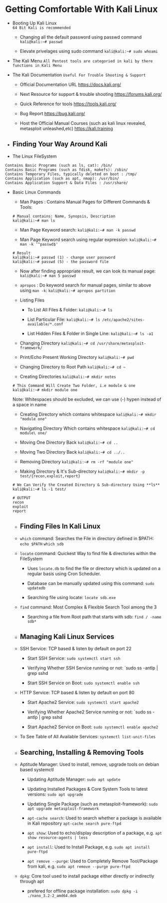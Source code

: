 
Getting Comfortable With Kali Linux
========================================================================================================

-   Booting Up Kali Linux  
	`64 Bit Kali is recommended`
 	
	-   Changing all the default password using passwd command
	`kali@kali:~# passwd`
	
	-	Elevate privelages using sudo command
	`kali@kali:~# sudo whoami`
	
-	The Kali Menu
	`All Pentest tools are categoried in kali by there functions in Kali Menu`
	
-	The Kali Documentation
	`Useful For Trouble Shooting & Support`

	-	Official Documentation URL
	https://docs.kali.org/
	
	-	Next Resource for support & trouble shooting
	https://forums.kali.org/
	
	-	Quick Reference for tools
	https://tools.kali.org/
	
	-	Bug Report
	https://bug.kali.org/
	
	-	Host the Official Manual Courses (such as kali linux revealed, metasploit unleashed,etc)
	https://kali.training
	
-	Finding Your Way Around Kali
	---------------------------------------------------------------------------------------------------------------------------
	
-	The Linux FileSystem	
```
Contains Basic Programs (such as ls, cat): /bin/
Contains Basic Programs (such as fdisk, makefs): /sbin/
Contains Temporary Files, typically deleted on boot : /tmp/
Contains Application (such as apt, nmap): /usr/bin/
Contains Application Support & Data Files : /usr/share/
```
	
-	Basic Linux Commands
	
	-	Man Pages : Contains Manual Pages for Different Commands & Tools:
	```
	# Manual contains: Name, Synopsis, Description
	kali@kali:~# man ls
	```
	
	-	Man Page Keyword search:
	`kali@kali:~# man -k passwd`
	
	-	Man Page Keyword search using regular expression:
	`kali@kali:~# man -k '^passwd$'`
	
	```
	# Result
	kali@kali:~# passwd (1) - change user password
	kali@kali:~# passwd (5) - the password file
	```
	
	-	Now after finding appropriate result, we can look its manual page:
	`kali@kali:~# man 5 passwd`
	
	-	`apropos` : Do keyword search for manual pages, similar to above using `man -k`:
	`kali@kali:~# apropos partition`
	
	-	Listing Files

		-	To List All Files & Folder:
		`kali@kali:~# ls` 
	
		-	List Particular File:
		`kali@kali:~# ls /etc/apache2/sites-available/*.conf`
	
		-	List Hidden Files & Folder in Single Line:
		`kali@kali:~# ls -a1`
	
	-	Changing Directory
	`kali@kali:~# cd /usr/share/metasploit-framework/`	
	
	-	Print/Echo Present Working Directory
	`kali@kali:~# pwd`
	
	-	Changing Directory to Root Path
	`kali@kali:~# cd ~`
	
	-	Creating Directories
	`kali@kali:~# mkdir notes`

	```
	# This Command Will Create Two Folder, i.e module & one
	kali@kali:~# mkdir module one
	```

	Note: Whitespaces should be excluded, we can use (-) hypen instead of a space in name

	-	Creating Directory which contains whitespace
	`kali@kali:~# mkdir "module one"`
	
	-	Navigating Directory Which contains whitespace
	`kali@kali:~# cd module\ one/`
	
	-	Moving One Directory Back
	`kali@kali:~# cd ..`
	
	-	Moving Two Directory Back
	`kali@kali:~# cd ../..`
	
	-	Removing Directory
	`kali@kali:~# rm -rf "module one"`
	
	-	Making Directory & It's Sub-directory 
	`kali@kali:~# mkdir -p test/{recon,exploit,report}`
	
	```
	# We Can Verify the Created Directory & Sub-directory Using **ls**
	kali@kali:~# ls -1 test/
	
	# OUTPUT
	recon
	exploit
	report
	```
	
	-	Finding Files In Kali Linux
		---------------------------------------------------------------------------------------------------------------------------
	
	-	`which` command: Searches the File in directory defined in $PATH: `echo $PATH`
		`which sdb`
		
	-	`locate` command: Quickest Way to find file & directories within the FileSystem
	
		-	Uses `locate.db` to find the file or directory which is updated on a regular basis using Cron Scheduler.
		
		-	Database can be manually updated using this command: `sudo updatedb`
		
		-   Searching file using locate: `locate sdb.exe`
		
	-	`find` command: Most Complex & Flexible Search Tool among the 3

		-   Searching a file from Root path that starts with sdb: `find / -name sdb*`

	-	Managing Kali Linux Services
		---------------------------------------------------------------------------------------------------------------------------	
		
	-	SSH Service: TCP based & listen by default on port 22
		
		-	Start SSH Service: `sudo systemctl start ssh`
		
		-	Verifying Whether SSH Service running or not: `sudo ss -antlp | grep sshd
		
		-   Start SSH Service on Boot: `sudo systemctl enable ssh`
		
	- 	HTTP Service: TCP based & listen by default on port 80
	
		-	Start Apache2 Service: `sudo systemctl start apache2`
		
		-	Verifying Whether Apache2 Service running or not: `sudo ss -antlp | grep sshd
		
		-   Start Apache2 Service on Boot: `sudo systemctl enable apache2`	
		
	-   To See Table of All Available Services: `systemctl list-unit-files`

	-	Searching, Installing & Removing Tools
		---------------------------------------------------------------------------------------------------------------------------		
		
	-	Aptitude Manager: Used to install, remove, upgrade tools on debian based systemctl

		-	Updating Aptitude Manager: `sudo apt update`
		
		-	Updating Installed Packages & Core System Tools to latest versions: `sudo apt upgrade`
		
		-	Updating Single Package (such as metasploit-framework): `sudo apt upgrade metasploit-framework`
		
		-	`apt-cache search`: Used to search whether a package is available in Kali repository
		`apt-cache search pure-ftpd`
		
		-	`apt show`: Used to echo/display description of a package, e.g. `apt show resource-agents | less`
		
		-	`apt install`: Used to Install Package, e.g. `sudo apt install pure-ftpd`
		
		-	`apt remove --purge`: Used to Completely Remove Tool/Package from kali, e.g. `sudo apt remove --purge pure-ftpd`
		
	-	`dpkg`: Core tool used to install package either directly or indirectly through apt

		-	prefered for offline package installation: `sudo dpkg -i ./nano_3.2-2_amd64.deb`
